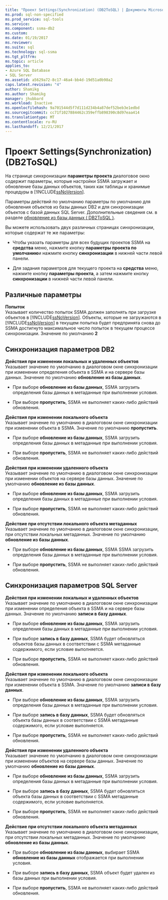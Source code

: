 ```yaml
---
title: "Проект Settings(Synchronization) (DB2ToSQL) | Документы Microsoft"
ms.prod: sql-non-specified
ms.prod_service: sql-tools
ms.service: 
ms.component: ssma-db2
ms.custom: 
ms.date: 01/19/2017
ms.reviewer: 
ms.suite: sql
ms.technology: sql-ssma
ms.tgt_pltfrm: 
ms.topic: article
applies_to:
- Azure SQL Database
- SQL Server
ms.assetid: a5629a72-8c17-46a4-bb4d-19d51a0b98a2
caps.latest.revision: "4"
author: Shamikg
ms.author: Shamikg
manager: jhubbard
ms.workload: Inactive
ms.openlocfilehash: 9a701544d5f7d111d234b4a87def52beb3e1edbd
ms.sourcegitcommit: cc71f1027884462c359effb898390c8d97eaa414
ms.translationtype: MT
ms.contentlocale: ru-RU
ms.lasthandoff: 12/21/2017
---
```

# <a name="project-settingssynchronization-db2tosql"></a>Проект Settings(Synchronization) (DB2ToSQL)
На странице синхронизации **параметры проекта** диалоговое окно содержит параметры, которые настройки SSMA загружает и обновление базы данных объектов, таких как таблицы и хранимые процедуры в [!INCLUDE[ssNoVersion](../../includes/ssnoversion_md.md)].  
  
Параметры действий по умолчанию параметры по умолчанию для обновления объектов из базы данных DB2 и для синхронизации объектов с базой данных SQL Server. Дополнительные сведения см. в разделе [обновление из базы данных &#40; DB2ToSQL &#41;](../../ssma/db2/refresh-from-database-db2tosql.md).  
  
Вы можете использовать двух различных страницах синхронизации, которые содержат те же параметры:  
  
-   Чтобы указать параметры для всех будущих проектов SSMA на **средства** меню, нажмите кнопку **параметры проекта по умолчанию**и нажмите кнопку **синхронизации** в нижней части левой панели.  
  
-   Для задания параметров для текущего проекта на **средства** меню, нажмите кнопку **параметры проекта**, а затем нажмите кнопку **синхронизации** в нижней части левой панели.  
  
## <a name="miscellaneous-options"></a>Различные параметры  
**Попыток**  
Указывает количество попыток SSMA должен заполнять при загрузке объектов в [!INCLUDE[ssNoVersion](../../includes/ssnoversion_md.md)]. Объекты, которые не загружаются в [!INCLUDE[ssNoVersion](../../includes/ssnoversion_md.md)] в текущем попытка будет предпринята снова до SSMA достигнуто максимальное число попыток в текущем процессе синхронизации. Значение по умолчанию **2**  
  
## <a name="synchronization-for-db2-options"></a>Синхронизация параметров DB2  
**Действия при изменении локальных и удаленных объектов**  
Указывает значение по умолчанию в диалоговом окне синхронизации при изменении определения объекта в SSMA и на сервере базы данных. Значение по умолчанию **обновление из базы данных**.  
  
-   При выборе **обновление из базы данных**, SSMA загрузить определения базы данных в метаданные при выполнении условия.  
  
-   При выборе **пропустить**, SSMA не выполняет каких-либо действий обновления.  
  
**Действия при изменении локального объекта**  
Указывает значение по умолчанию в диалоговом окне синхронизации при изменении объекта в SSMA. Значение по умолчанию **пропустить**.  
  
-   При выборе **обновление из базы данных**, SSMA загрузить определения базы данных в метаданные при выполнении условия.  
  
-   При выборе **пропустить**, SSMA не выполняет каких-либо действий обновления.  
  
**Действия при изменении удаленного объекта**  
Указывает значение по умолчанию в диалоговом окне синхронизации при изменении объектов на сервере базы данных. Значение по умолчанию **обновление из базы данных**.  
  
-   При выборе **обновление из базы данных**, SSMA загрузить определения базы данных в метаданные при выполнении условия.  
  
-   При выборе **пропустить**, SSMA не выполняет каких-либо действий обновления.  
  
**Действие при отсутствии локального объекта метаданных**  
Указывает значение по умолчанию в диалоговом окне синхронизации, при отсутствии локальных метаданных. Значение по умолчанию **обновление из базы данных**.  
  
-   При выборе **обновление из базы данных**, SSMA SSMA загрузить определения базы данных в метаданные при выполнении условия.  
  
-   При выборе **пропустить**, SSMA не выполняет каких-либо действий обновления.  
  
## <a name="synchronization-for-sql-server-options"></a>Синхронизация параметров SQL Server  
**Действия при изменении локальных и удаленных объектов**  
Указывает значение по умолчанию в диалоговом окне синхронизации при изменении определения объекта в SSMA и на сервере базы данных. Значение по умолчанию **записи в базу данных**.  
  
-   При выборе **обновление из базы данных**, SSMA загрузить определения базы данных в метаданные при выполнении условия.  
  
-   При выборе **запись в базу данных**, SSMA будет обновляться объектов базы данных в соответствии с SSMA метаданные содержимого, если условие выполняется.  
  
-   При выборе **пропустить**, SSMA не выполняет каких-либо действий обновления.  
  
**Действия при изменении локального объекта**  
Указывает значение по умолчанию в диалоговом окне синхронизации при изменении объекта в SSMA. Значение по умолчанию **записи в базу данных**.  
  
-   При выборе **обновление из базы данных**, SSMA загрузить определения базы данных в метаданные при выполнении условия.  
  
-   При выборе **запись в базу данных**, SSMA будет обновляться объекта базы данных в соответствии с SSMA метаданные содержимого, если условие выполняется.  
  
-   При выборе **пропустить**, SSMA не выполняет каких-либо действий обновления.  
  
**Действия при изменении удаленного объекта**  
Указывает значение по умолчанию в диалоговом окне синхронизации при изменении объектов на сервере базы данных.  Значение по умолчанию **обновление из базы данных**.  
  
-   При выборе **обновление из базы данных**, SSMA загрузить определения базы данных в метаданные при выполнении условия.  
  
-   При выборе **запись в базу данных**, SSMA будет обновляться объекта базы данных в соответствии с SSMA метаданные содержимого, если условие выполняется.  
  
-   При выборе **пропустить**, SSMA не выполняет каких-либо действий обновления.  
  
**Действие при отсутствии локального объекта метаданных**  
Указывает значение по умолчанию в диалоговом окне синхронизации, при отсутствии локальных метаданных. Значение по умолчанию **обновление из базы данных**.  
  
-   При выборе **обновление из базы данных**, выбирает SSMA **обновление из базы данных** отображается при выполнении условия.  
  
-   При выборе **запись в базу данных**, SSMA объект будет удален из базы данных при выполнении условия.  
  
-   При выборе **пропустить**, SSMA не выполняет каких-либо действий обновления.  
  
